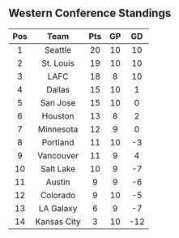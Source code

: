 ## Western Conference Standings
Pos|Team|Pts|GP|GD
:-:|:-:|:-:|:-:|:-:
1|Seattle|20|10|10|
2|St. Louis|19|10|10|
3|LAFC|18|8|10|
4|Dallas|15|10|1|
5|San Jose|15|10|0|
6|Houston|13|8|2|
7|Minnesota|12|9|0|
8|Portland|11|10|-3|
9|Vancouver|11|9|4|
10|Salt Lake|10|9|-7|
11|Austin|9|9|-6|
12|Colorado|9|10|-5|
13|LA Galaxy|6|9|-7|
14|Kansas City|3|10|-12|
